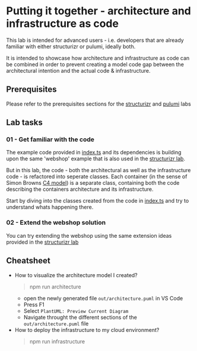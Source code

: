 # Putting it together - architecture and infrastructure as code

This lab is intended for advanced users - i.e. developers that are already familiar with either structurizr or pulumi, ideally both.

It is intended to showcase how architecture and infrastructure as code can be combined in order to prevent creating a model code gap between the architectural intention and the actual code & infrastructure.

## Prerequisites

Please refer to the prerequisites sections for the [structurizr](../structurizr/README.md) and [pulumi](../pulumi/README.md) labs

## Lab tasks

### 01 - Get familiar with the code

The example code provided in [index.ts](index.ts) and its dependencies is building upon the same 'webshop' example that is also used in the [structurizr lab](../structurizr/README.md). 

But in this lab, the code - both the architectural as well as the infrastructure code - is refactored into seperate classes. Each container (in the sense of Simon Browns [C4 model](https://c4model.com)) is a separate class, containing both the code describing the containers architecture and its infrastructure.

Start by diving into the classes created from the code in [index.ts](index.ts) and try to understand whats happening there.

### 02 - Extend the webshop solution

You can try extending the webshop using the same extension ideas provided in the [structurizr lab](../structurizr/README.md#02---customize-the-architecture-model)

## Cheatsheet

- How to visualize the architecture model I created?
  > npm run architecture
  - open the newly generated file `out/architecture.puml` in VS Code
  - Press F1
  - Select `PlantUML: Preview Current Diagram`
  - Navigate throught the different sections of the `out/architecture.puml` file
- How to deploy the infrastructure to my cloud environment?
  > npm run infrastructure